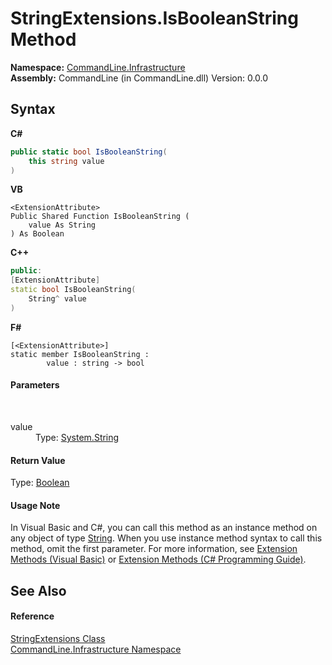 # StringExtensions.IsBooleanString Method 
 

**Namespace:**&nbsp;<a href="N_CommandLine_Infrastructure">CommandLine.Infrastructure</a><br />**Assembly:**&nbsp;CommandLine (in CommandLine.dll) Version: 0.0.0

## Syntax

**C#**<br />
``` C#
public static bool IsBooleanString(
	this string value
)
```

**VB**<br />
``` VB
<ExtensionAttribute>
Public Shared Function IsBooleanString ( 
	value As String
) As Boolean
```

**C++**<br />
``` C++
public:
[ExtensionAttribute]
static bool IsBooleanString(
	String^ value
)
```

**F#**<br />
``` F#
[<ExtensionAttribute>]
static member IsBooleanString : 
        value : string -> bool 

```


#### Parameters
&nbsp;<dl><dt>value</dt><dd>Type: <a href="https://docs.microsoft.com/dotnet/api/system.string" target="_blank">System.String</a><br /></dd></dl>

#### Return Value
Type: <a href="https://docs.microsoft.com/dotnet/api/system.boolean" target="_blank">Boolean</a>

#### Usage Note
In Visual Basic and C#, you can call this method as an instance method on any object of type <a href="https://docs.microsoft.com/dotnet/api/system.string" target="_blank">String</a>. When you use instance method syntax to call this method, omit the first parameter. For more information, see <a href="https://docs.microsoft.com/dotnet/visual-basic/programming-guide/language-features/procedures/extension-methods">Extension Methods (Visual Basic)</a> or <a href="https://docs.microsoft.com/dotnet/csharp/programming-guide/classes-and-structs/extension-methods">Extension Methods (C# Programming Guide)</a>.

## See Also


#### Reference
<a href="T_CommandLine_Infrastructure_StringExtensions">StringExtensions Class</a><br /><a href="N_CommandLine_Infrastructure">CommandLine.Infrastructure Namespace</a><br />